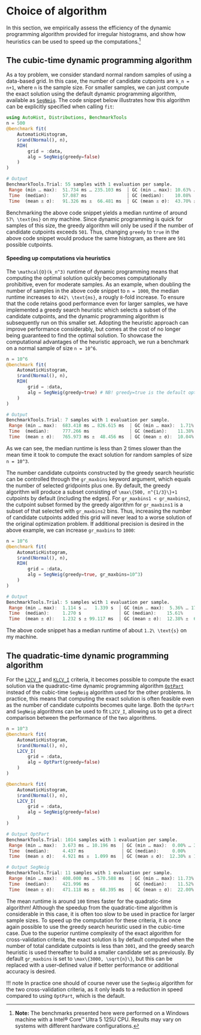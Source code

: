 # Choice of algorithm
In this section, we empirically assess the efficiency of the dynamic programming algorithm provided for irregular histograms, and show how heuristics can be used to speed up the computations.[^1]

[^1]: **Note:** The benchmarks presented here were performed on a Windows machine with a Intel® Core™ Ultra 5 125U CPU. Results may vary on systems with different hardware configurations.

## The cubic-time dynamic programming algorithm
As a toy problem, we consider standard normal random samples of using a data-based grid. In this case, the number of candidate cutpoints are ``k_n = n+1``, where ``n`` is the sample size. For smaller samples, we can just compute the exact solution using the default dynamic programming algorithm, available as [`SegNeig`](@ref). The code snippet below illustrates how this algorithm can be explicitly specified when calling `fit`:
```julia
using AutoHist, Distributions, BenchmarkTools
n = 500
@benchmark fit(
    AutomaticHistogram, 
    $rand(Normal(), n),
    RIH(
        grid = :data,
        alg = SegNeig(greedy=false)
    )
)

# Output
BenchmarkTools.Trial: 55 samples with 1 evaluation per sample.
 Range (min … max):  51.734 ms … 235.103 ms  ┊ GC (min … max): 10.63% … 76.02%
 Time  (median):     57.087 ms               ┊ GC (median):    10.08%
 Time  (mean ± σ):   91.326 ms ±  66.481 ms  ┊ GC (mean ± σ):  43.70% ± 26.34%
```
Benchmarking the above code snippet yields a median runtime of around ``57\ \text{ms}`` on my machine. Since dynamic programming is quick for samples of this size, the greedy algorithm will only be used if the number of candidate cutpoints exceeds ``501``. Thus, changing `greedy` to `true` in the above code snippet would produce the same histogram, as there are ``501`` possible cutpoints.

#### Speeding up computations via heuristics

The ``\mathcal{O}(k_n^3)`` runtime of dynamic programming means that computing the optimal solution quickly becomes computationally prohibitive, even for moderate samples. As an example, when doubling the number of samples in the above code snippet to ``n = 1000``, the median runtime increases to ``442\ \text{ms}``, a rougly ``8``-fold increase. To ensure that the code retains good performance even for larger samples, we have implemented a greedy search heuristic which selects a subset of the candidate cutpoints, and the dynamic programming algorithm is subsequently run on this smaller set. Adopting the heuristic approach can improve performance considerably, but comes at the cost of no longer being guaranteed to find the optimal solution. To showcase the computational advantages of the heuristic approach, we run a benchmark on a normal sample of size ``n = 10^6``.
```julia
n = 10^6
@benchmark fit(
    AutomaticHistogram, 
    $rand(Normal(), n),
    RIH(
        grid = :data,
        alg = SegNeig(greedy=true) # NB! greedy=true is the default option
    )
)

# Output
BenchmarkTools.Trial: 7 samples with 1 evaluation per sample.
 Range (min … max):  683.418 ms … 826.615 ms  ┊ GC (min … max):  1.71% … 19.55%
 Time  (median):     777.266 ms               ┊ GC (median):    11.38%
 Time  (mean ± σ):   765.973 ms ±  48.456 ms  ┊ GC (mean ± σ):  10.04% ±  6.39%
```
As we can see, the median runtime is less than 2 times slower than the mean time it took to compute the exact solution for random samples of size ``n = 10^3``.

The number candidate cutpoints constructed by the greedy search heuristic can be controlled through the `gr_maxbins` keyword argument, which equals the number of selected gridpoints plus one. By default, the greedy algorithm will produce a subset consisting of ``\max\{500, n^{1/3}\}+1`` cutpoints by default (including the edges). For `gr_maxbins1 < gr_maxbins2`, the cutpoint subset formed by the greedy algorithm for `gr_maxbins1` is a subset of that selected with `gr_maxbins2` bins. Thus, increasing the number of candidate cutpoints added this grid will never lead to a worse solution of the original optimization problem. If additional precision is desired in the above example, we can increase `gr_maxbins` to ``1000``:
```julia
n = 10^6
@benchmark fit(
    AutomaticHistogram, 
    $rand(Normal(), n),
    RIH(
        grid = :data,
        alg = SegNeig(greedy=true, gr_maxbins=10^3)
    )
)

# Output
BenchmarkTools.Trial: 5 samples with 1 evaluation per sample.
 Range (min … max):  1.114 s …   1.339 s  ┊ GC (min … max):  5.36% … 17.15%
 Time  (median):     1.270 s              ┊ GC (median):    15.61%
 Time  (mean ± σ):   1.232 s ± 99.117 ms  ┊ GC (mean ± σ):  12.38% ±  6.19%
```
The above code snippet has a median runtime of about ``1.2\ \text{s}`` on my machine.

## The quadratic-time dynamic programming algorithm
For the [`L2CV_I`](@ref) and [`KLCV_I`](@ref) criteria, it becomes possible to compute the exact solution via the quadratic-time dynamic programming algorithm [`OptPart`](@ref) instead of the cubic-time `SegNeig` algorithm used for the other problems. In practice, this means that computing the exact solution is often feasible even as the number of candidate cutpoints becomes quite large. Both the `OptPart` and `SegNeig` algorithms can be used to fit `L2CV_I`, allowing us to get a direct comparison between the performance of the two algorithms.
```julia
n = 10^3
@benchmark fit(
    AutomaticHistogram, 
    $rand(Normal(), n),
    L2CV_I(
        grid = :data,
        alg = OptPart(greedy=false)
    )
)

@benchmark fit(
    AutomaticHistogram, 
    $rand(Normal(), n),
    L2CV_I(
        grid = :data,
        alg = SegNeig(greedy=false)
    )
)

# Output OptPart
BenchmarkTools.Trial: 1014 samples with 1 evaluation per sample.
 Range (min … max):  3.673 ms … 10.196 ms  ┊ GC (min … max):  0.00% … 33.51%
 Time  (median):     4.437 ms              ┊ GC (median):     0.00%
 Time  (mean ± σ):   4.921 ms ±  1.099 ms  ┊ GC (mean ± σ):  12.30% ± 15.90%

# Output SegNeig
BenchmarkTools.Trial: 11 samples with 1 evaluation per sample.
 Range (min … max):  408.000 ms … 570.588 ms  ┊ GC (min … max): 11.73% … 35.49%
 Time  (median):     421.996 ms               ┊ GC (median):    11.52%
 Time  (mean ± σ):   471.118 ms ±  68.395 ms  ┊ GC (mean ± σ):  22.00% ± 10.88%
```
The mean runtime is around ``100`` times faster for the quadratic-time algorithm! Although the speedup from the quadratic-time algorithm is considerable in this case, it is often too slow to be used in practice for larger sample sizes. To speed up the computation for these criteria, it is once again possible to use the greedy search heuristic used in the cubic-time case.
Due to the superior runtime complexity of the exact algorithm for cross-validation criteria, the exact solution is by default computed when the number of total candidate cutpoints is less than ``3001``, and the greedy search heuristic is used thereafter to build a smaller candidate set as previously. By default `gr_maxbins` is set to ``\max\{3000, \sqrt{n}\}``, but this can be replaced with a user-defined value if better performance or additional accuracy is desired.


!!! note
    In practice one should of course never use the `SegNeig` algorithm for the two cross-validation criteria, as it only leads to a reduction in speed compared to using `OptPart`, which is the default.